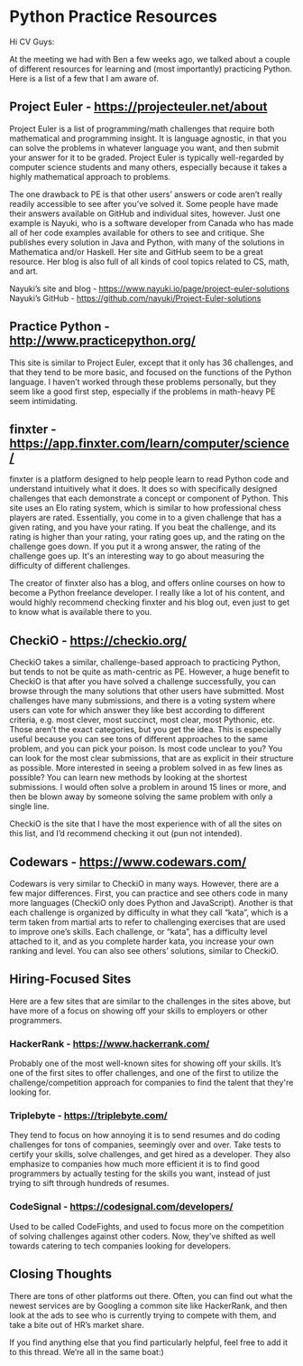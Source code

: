 # Python Practice Resources

Hi CV Guys:

At the meeting we had with Ben a few weeks ago, we talked about a couple of different resources for learning and (most importantly) practicing Python. Here is a list of a few that I am aware of.

## Project Euler - https://projecteuler.net/about
Project Euler is a list of programming/math challenges that require both mathematical and programming insight. It is language agnostic, in that you can solve the problems in whatever language you want, and then submit your answer for it to be graded. Project Euler is typically well-regarded by computer science students and many others, especially because it takes a highly mathematical approach to problems.

The one drawback to PE is that other users’ answers or code aren’t really readily accessible to see after you’ve solved it. Some people have made their answers available on GitHub and individual sites, however. Just one example is Nayuki, who is a software developer from Canada who has made all of her code examples available for others to see and critique. She publishes every solution in Java and Python, with many of the solutions in Mathematica and/or Haskell. Her site and GitHub seem to be a great resource. Her blog is also full of all kinds of cool topics related to CS, math, and art.

Nayuki’s site and blog - https://www.nayuki.io/page/project-euler-solutions  
Nayuki’s GitHub - https://github.com/nayuki/Project-Euler-solutions

## Practice Python - http://www.practicepython.org/
This site is similar to Project Euler, except that it only has 36 challenges, and that they tend to be more basic, and focused on the functions of the Python language. I haven’t worked through these problems personally, but they seem like a good first step, especially if the problems in math-heavy PE seem intimidating.

## finxter - https://app.finxter.com/learn/computer/science/
finxter is a platform designed to help people learn to read Python code and understand intuitively what it does. It does so with specifically designed challenges that each demonstrate a concept or component of Python. This site uses an Elo rating system, which is similar to how professional chess players are rated. Essentially, you come in to a given challenge that has a given rating, and you have your rating. If you beat the challenge, and its rating is higher than your rating, your rating goes up, and the rating on the challenge goes down. If you put it a wrong answer, the rating of the challenge goes up. It's an interesting way to go about measuring the difficulty of different challenges.

The creator of finxter also has a blog, and offers online courses on how to become a Python freelance developer. I really like a lot of his content, and would highly recommend checking finxter and his blog out, even just to get to know what is available there to you.

## CheckiO - https://checkio.org/
CheckiO takes a similar, challenge-based approach to practicing Python, but tends to not be quite as math-centric as PE. However, a huge benefit to CheckiO is that after you have solved a challenge successfully, you can browse through the many solutions that other users have submitted. Most challenges have many submissions, and there is a voting system where users can vote for which answer they like best according to different criteria, e.g. most clever, most succinct, most clear, most Pythonic, etc. Those aren’t the exact categories, but you get the idea. This is especially useful because you can see tons of different approaches to the same problem, and you can pick your poison. Is most code unclear to you? You can look for the most clear submissions, that are as explicit in their structure as possible. More interested in seeing a problem solved in as few lines as possible? You can learn new methods by looking at the shortest submissions. I would often solve a problem in around 15 lines or more, and then be blown away by someone solving the same problem with only a single line.

CheckiO is the site that I have the most experience with of all the sites on this list, and I’d recommend checking it out (pun not intended).

## Codewars - https://www.codewars.com/
Codewars is very similar to CheckiO in many ways. However, there are a few major differences. First, you can practice and see others code in many more languages (CheckiO only does Python and JavaScript). Another is that each challenge is organized by difficulty in what they call “kata”, which is a term taken from martial arts to refer to challenging exercises that are used to improve one’s skills. Each challenge, or “kata”, has a difficulty level attached to it, and as you complete harder kata, you increase your own ranking and level. You can also see others’ solutions, similar to CheckiO.

## Hiring-Focused Sites
Here are a few sites that are similar to the challenges in the sites above, but have more of a focus on showing off your skills to employers or other programmers.

### HackerRank - https://www.hackerrank.com/
Probably one of the most well-known sites for showing off your skills. It’s one of the first sites to offer challenges, and one of the first to utilize the challenge/competition approach for companies to find the talent that they're looking for.

### Triplebyte - https://triplebyte.com/
They tend to focus on how annoying it is to send resumes and do coding challenges for tons of companies, seemingly over and over. Take tests to certify your skills, solve challenges, and get hired as a developer. They also emphasize to companies how much more efficient it is to find good programmers by actually testing for the skills you want, instead of just trying to sift through hundreds of resumes.

### CodeSignal - https://codesignal.com/developers/
Used to be called CodeFights, and used to focus more on the competition of solving challenges against other coders. Now, they’ve shifted as well towards catering to tech companies looking for developers.

## Closing Thoughts
There are tons of other platforms out there. Often, you can find out what the newest services are by Googling a common site like HackerRank, and then look at the ads to see who is currently trying to compete with them, and take a bite out of HR’s market share.

If you find anything else that you find particularly helpful, feel free to add it to this thread. We’re all in the same boat:)
